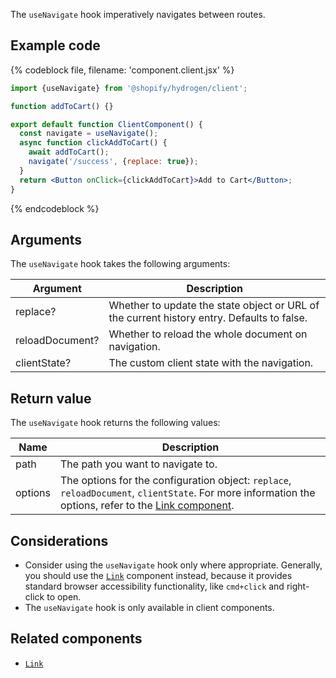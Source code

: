 <!-- This file is generated from source code in the Shopify/hydrogen repo. Edit the files in /packages/hydrogen/src/foundation/useQuery and run 'yarn generate-docs' at the root of this repo. For more information, refer to https://github.com/Shopify/shopify-dev/blob/main/content/internal/operations/reference-docs/hydrogen.md. -->

The `useNavigate` hook imperatively navigates between routes.

## Example code

{% codeblock file, filename: 'component.client.jsx' %}

```jsx
import {useNavigate} from '@shopify/hydrogen/client';

function addToCart() {}

export default function ClientComponent() {
  const navigate = useNavigate();
  async function clickAddToCart() {
    await addToCart();
    navigate('/success', {replace: true});
  }
  return <Button onClick={clickAddToCart}>Add to Cart</Button>;
}
```

{% endcodeblock %}

## Arguments

The `useNavigate` hook takes the following arguments:

| Argument        | Description                                                                                |
| --------------- | ------------------------------------------------------------------------------------------ |
| replace?        | Whether to update the state object or URL of the current history entry. Defaults to false. |
| reloadDocument? | Whether to reload the whole document on navigation.                                        |
| clientState?    | The custom client state with the navigation.                                               |

## Return value

The `useNavigate` hook returns the following values:

| Name    | Description                                                                                                                                                                                     |
| ------- | ----------------------------------------------------------------------------------------------------------------------------------------------------------------------------------------------- |
| path    | The path you want to navigate to.                                                                                                                                                               |
| options | The options for the configuration object: `replace`, `reloadDocument`, `clientState`. For more information the options, refer to the [Link component](/api/hydrogen/components/framework/link). |

## Considerations

- Consider using the `useNavigate` hook only where appropriate. Generally, you should use the [`Link`](/api/hydrogen/components/framework/link) component instead, because it provides standard browser accessibility functionality, like `cmd+click` and right-click to open.
- The `useNavigate` hook is only available in client components.

## Related components

- [`Link`](/api/hydrogen/components/framework/link)
